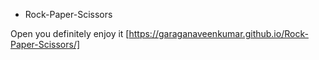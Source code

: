 * Rock-Paper-Scissors

Open you definitely enjoy it [https://garaganaveenkumar.github.io/Rock-Paper-Scissors/]
